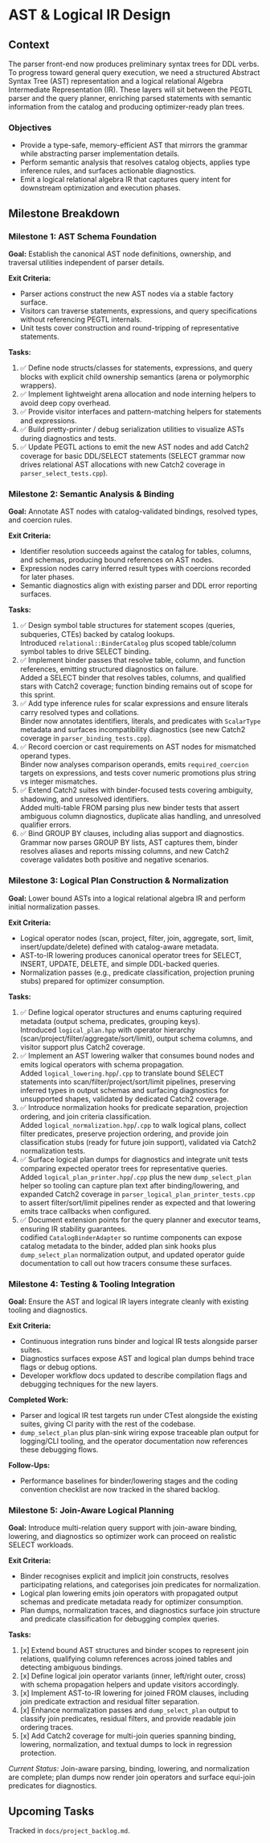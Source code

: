 # AST & Logical IR Design

## Context
The parser front-end now produces preliminary syntax trees for DDL verbs. To progress toward general query execution, we need a structured Abstract Syntax Tree (AST) representation and a logical relational Algebra Intermediate Representation (IR). These layers will sit between the PEGTL parser and the query planner, enriching parsed statements with semantic information from the catalog and producing optimizer-ready plan trees.

### Objectives
- Provide a type-safe, memory-efficient AST that mirrors the grammar while abstracting parser implementation details.
- Perform semantic analysis that resolves catalog objects, applies type inference rules, and surfaces actionable diagnostics.
- Emit a logical relational algebra IR that captures query intent for downstream optimization and execution phases.

## Milestone Breakdown

### Milestone 1: AST Schema Foundation
**Goal:** Establish the canonical AST node definitions, ownership, and traversal utilities independent of parser details.

**Exit Criteria:**
- Parser actions construct the new AST nodes via a stable factory surface.
- Visitors can traverse statements, expressions, and query specifications without referencing PEGTL internals.
- Unit tests cover construction and round-tripping of representative statements.

**Tasks:**
1. ✅ Define node structs/classes for statements, expressions, and query blocks with explicit child ownership semantics (arena or polymorphic wrappers).
2. ✅ Implement lightweight arena allocation and node interning helpers to avoid deep copy overhead.
3. ✅ Provide visitor interfaces and pattern-matching helpers for statements and expressions.
4. ✅ Build pretty-printer / debug serialization utilities to visualize ASTs during diagnostics and tests.
5. ✅ Update PEGTL actions to emit the new AST nodes and add Catch2 coverage for basic DDL/SELECT statements (SELECT grammar now drives relational AST allocations with new Catch2 coverage in `parser_select_tests.cpp`).

### Milestone 2: Semantic Analysis & Binding
**Goal:** Annotate AST nodes with catalog-validated bindings, resolved types, and coercion rules.

**Exit Criteria:**
- Identifier resolution succeeds against the catalog for tables, columns, and schemas, producing bound references on AST nodes.
- Expression nodes carry inferred result types with coercions recorded for later phases.
- Semantic diagnostics align with existing parser and DDL error reporting surfaces.

**Tasks:**
1. ✅ Design symbol table structures for statement scopes (queries, subqueries, CTEs) backed by catalog lookups.  
	Introduced `relational::BinderCatalog` plus scoped table/column symbol tables to drive SELECT binding.
2. ✅ Implement binder passes that resolve table, column, and function references, emitting structured diagnostics on failure.  
	Added a SELECT binder that resolves tables, columns, and qualified stars with Catch2 coverage; function binding remains out of scope for this sprint.
3. ✅ Add type inference rules for scalar expressions and ensure literals carry resolved types and collations.  \
	Binder now annotates identifiers, literals, and predicates with `ScalarType` metadata and surfaces incompatibility diagnostics (see new Catch2 coverage in `parser_binding_tests.cpp`).
4. ✅ Record coercion or cast requirements on AST nodes for mismatched operand types.  \
	Binder now analyses comparison operands, emits `required_coercion` targets on expressions, and tests cover numeric promotions plus string vs integer mismatches.
5. ✅ Extend Catch2 suites with binder-focused tests covering ambiguity, shadowing, and unresolved identifiers.  \
	Added multi-table FROM parsing plus new binder tests that assert ambiguous column diagnostics, duplicate alias handling, and unresolved qualifier errors.
6. ✅ Bind GROUP BY clauses, including alias support and diagnostics.  \
	Grammar now parses GROUP BY lists, AST captures them, binder resolves aliases and reports missing columns, and new Catch2 coverage validates both positive and negative scenarios.

### Milestone 3: Logical Plan Construction & Normalization
**Goal:** Lower bound ASTs into a logical relational algebra IR and perform initial normalization passes.

**Exit Criteria:**
- Logical operator nodes (scan, project, filter, join, aggregate, sort, limit, insert/update/delete) defined with catalog-aware metadata.
- AST-to-IR lowering produces canonical operator trees for SELECT, INSERT, UPDATE, DELETE, and simple DDL-backed queries.
- Normalization passes (e.g., predicate classification, projection pruning stubs) prepared for optimizer consumption.

**Tasks:**
1. ✅ Define logical operator structures and enums capturing required metadata (output schema, predicates, grouping keys).  \
	Introduced `logical_plan.hpp` with operator hierarchy (scan/project/filter/aggregate/sort/limit), output schema columns, and visitor support plus Catch2 coverage.
2. ✅ Implement an AST lowering walker that consumes bound nodes and emits logical operators with schema propagation.  \
	Added `logical_lowering.hpp`/`.cpp` to translate bound SELECT statements into scan/filter/project/sort/limit pipelines, preserving inferred types in output schemas and surfacing diagnostics for unsupported shapes, validated by dedicated Catch2 coverage.
3. ✅ Introduce normalization hooks for predicate separation, projection ordering, and join criteria classification.  \
	Added `logical_normalization.hpp`/`.cpp` to walk logical plans, collect filter predicates, preserve projection ordering, and provide join classification stubs (ready for future join support), validated via Catch2 normalization tests.
4. ✅ Surface logical plan dumps for diagnostics and integrate unit tests comparing expected operator trees for representative queries.  \
	Added `logical_plan_printer.hpp`/`.cpp` plus the new `dump_select_plan` helper so tooling can capture plan text after binding/lowering, and expanded Catch2 coverage in `parser_logical_plan_printer_tests.cpp` to assert filter/sort/limit pipelines render as expected and that lowering emits trace callbacks when configured.
5. ✅ Document extension points for the query planner and executor teams, ensuring IR stability guarantees.  \
	 codified `CatalogBinderAdapter` so runtime components can expose catalog metadata to the binder, added plan sink hooks plus `dump_select_plan` normalization output, and updated operator guide documentation to call out how tracers consume these surfaces.

### Milestone 4: Testing & Tooling Integration
**Goal:** Ensure the AST and logical IR layers integrate cleanly with existing tooling and diagnostics.

**Exit Criteria:**
- Continuous integration runs binder and logical IR tests alongside parser suites.
- Diagnostics surfaces expose AST and logical plan dumps behind trace flags or debug options.
- Developer workflow docs updated to describe compilation flags and debugging techniques for the new layers.

**Completed Work:**
- Parser and logical IR test targets run under CTest alongside the existing suites, giving CI parity with the rest of the codebase.
- `dump_select_plan` plus plan-sink wiring expose traceable plan output for logging/CLI tooling, and the operator documentation now references these debugging flows.

**Follow-Ups:**
- Performance baselines for binder/lowering stages and the coding convention checklist are now tracked in the shared backlog.

### Milestone 5: Join-Aware Logical Planning
**Goal:** Introduce multi-relation query support with join-aware binding, lowering, and diagnostics so optimizer work can proceed on realistic SELECT workloads.

**Exit Criteria:**
- Binder recognises explicit and implicit join constructs, resolves participating relations, and categorises join predicates for normalization.
- Logical plan lowering emits join operators with propagated output schemas and predicate metadata ready for optimizer consumption.
- Plan dumps, normalization traces, and diagnostics surface join structure and predicate classification for debugging complex queries.

**Tasks:**
1. [x] Extend bound AST structures and binder scopes to represent join relations, qualifying column references across joined tables and detecting ambiguous bindings.
2. [x] Define logical join operator variants (inner, left/right outer, cross) with schema propagation helpers and update visitors accordingly.
3. [x] Implement AST-to-IR lowering for joined FROM clauses, including join predicate extraction and residual filter separation.
4. [x] Enhance normalization passes and `dump_select_plan` output to classify join predicates, residual filters, and provide readable join ordering traces.
5. [x] Add Catch2 coverage for multi-join queries spanning binding, lowering, normalization, and textual dumps to lock in regression protection.

_Current Status:_ Join-aware parsing, binding, lowering, and normalization are complete; plan dumps now render join operators and surface equi-join predicates for diagnostics.

## Upcoming Tasks
Tracked in `docs/project_backlog.md`.
